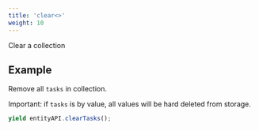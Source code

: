 ```yaml
---
title: 'clear<>'
weight: 10
---
```


Clear a collection

## Example

Remove all `tasks` in collection.

Important: if `tasks` is by value, all values will be hard deleted from storage.

```js
yield entityAPI.clearTasks();
```
